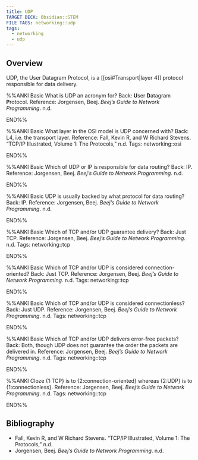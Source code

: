 ```yaml
---
title: UDP
TARGET DECK: Obsidian::STEM
FILE TAGS: networking::udp
tags:
  - networking
  - udp
---
```


## Overview

UDP, the User Datagram Protocol, is a [[osi#Transport|layer 4]] protocol responsible for data delivery.

%%ANKI
Basic
What is UDP an acronym for?
Back: **U**ser **D**atagram **P**rotocol.
Reference: Jorgensen, Beej. _Beej’s Guide to Network Programming_. n.d.
<!--ID: 1754342300739-->
END%%

%%ANKI
Basic
What layer in the OSI model is UDP concerned with?
Back: L4, i.e. the transport layer.
Reference: Fall, Kevin R, and W Richard Stevens. “TCP/IP Illustrated, Volume 1: The Protocols,” n.d.
Tags: networking::osi
<!--ID: 1754342300748-->
END%%

%%ANKI
Basic
Which of UDP or IP is responsible for data routing?
Back: IP.
Reference: Jorgensen, Beej. _Beej’s Guide to Network Programming_. n.d.
<!--ID: 1754342300751-->
END%%

%%ANKI
Basic
UDP is usually backed by what protocol for data routing?
Back: IP.
Reference: Jorgensen, Beej. _Beej’s Guide to Network Programming_. n.d.
<!--ID: 1754342300753-->
END%%

%%ANKI
Basic
Which of TCP and/or UDP guarantee delivery?
Back: Just TCP.
Reference: Jorgensen, Beej. _Beej’s Guide to Network Programming_. n.d.
Tags: networking::tcp
<!--ID: 1754342300756-->
END%%

%%ANKI
Basic
Which of TCP and/or UDP is considered connection-oriented?
Back: Just TCP.
Reference: Jorgensen, Beej. _Beej’s Guide to Network Programming_. n.d.
Tags: networking::tcp
<!--ID: 1754342300758-->
END%%

%%ANKI
Basic
Which of TCP and/or UDP is considered connectionless?
Back: Just UDP.
Reference: Jorgensen, Beej. _Beej’s Guide to Network Programming_. n.d.
Tags: networking::tcp
<!--ID: 1754342300761-->
END%%

%%ANKI
Basic
Which of TCP and/or UDP delivers error-free packets?
Back: Both, though UDP does not guarantee the order the packets are delivered in.
Reference: Jorgensen, Beej. _Beej’s Guide to Network Programming_. n.d.
Tags: networking::tcp
<!--ID: 1754342300764-->
END%%

%%ANKI
Cloze
{1:TCP} is to {2:connection-oriented} whereas {2:UDP} is to {1:connectionless}.
Reference: Jorgensen, Beej. _Beej’s Guide to Network Programming_. n.d.
Tags: networking::tcp
<!--ID: 1754342300767-->
END%%

## Bibliography

* Fall, Kevin R, and W Richard Stevens. “TCP/IP Illustrated, Volume 1: The Protocols,” n.d.
* Jorgensen, Beej. _Beej’s Guide to Network Programming_. n.d.